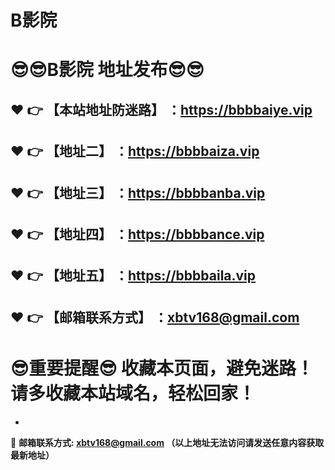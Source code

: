 # B影院
:sunglasses::sunglasses:B影院 地址发布:sunglasses::sunglasses:
==
:heart: :point_right: 【本站地址防迷路】 ：https://bbbbaiye.vip
------
:heart: :point_right: 【地址二】 ：https://bbbbaiza.vip
------
:heart: :point_right: 【地址三】 ：https://bbbbanba.vip
------
:heart: :point_right: 【地址四】 ：https://bbbbance.vip  
------
:heart: :point_right: 【地址五】 ：https://bbbbaila.vip
------
:heart: :point_right: 【邮箱联系方式】 ：xbtv168@gmail.com
------
:sunglasses:重要提醒:sunglasses: 收藏本页面，避免迷路！请多收藏本站域名，轻松回家！
==

-

:e-mail: __邮箱联系方式: xbtv168@gmail.com （以上地址无法访问请发送任意内容获取最新地址）__
